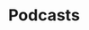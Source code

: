 ---
title: Podcasts
description: View all the podcast series hosted here at Sons of God Ministries International.
featuredImage: //images.ctfassets.net/vfgh62eq5a4k/4ZnFL8TtW0i6EoiUCI4MYE/3d494775182c64d906e1bef4e8be2e30/condenser-mic-compressor.jpg
disableSearch: true
---